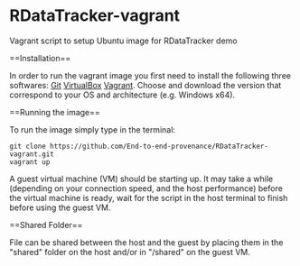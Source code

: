 # RDataTracker-vagrant

Vagrant script to setup Ubuntu image for RDataTracker demo

==Installation==

In order to run the vagrant image you first need to install the following three softwares:
[Git](https://git-scm.com/book/en/v1/Getting-Started-Installing-Git)
[VirtualBox](https://www.virtualbox.org/wiki/Downloads)
[Vagrant](https://www.vagrantup.com/downloads.html).
Choose and download the version that correspond to your OS and architecture (e.g. Windows x64).

==Running the image==

To run the image simply type in the terminal:
``` shell
git clone https://github.com/End-to-end-provenance/RDataTracker-vagrant.git
vagrant up
```

A guest virtual machine (VM) should be starting up.
It may take a while (depending on your connection speed, and the host performance) before the virtual machine is ready, wait for the script in the host terminal to finish before using the guest VM.

==Shared Folder==

File can be shared between the host and the guest by placing them in the "shared" folder on the host and/or in "/shared" on the guest VM.